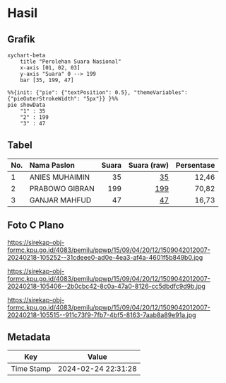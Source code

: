 # Hasil

## Grafik

```mermaid
xychart-beta
    title "Perolehan Suara Nasional"
    x-axis [01, 02, 03]
    y-axis "Suara" 0 --> 199
    bar [35, 199, 47]
```

```mermaid
%%{init: {"pie": {"textPosition": 0.5}, "themeVariables": {"pieOuterStrokeWidth": "5px"}} }%%
pie showData
    "1" : 35
    "2" : 199
    "3" : 47
```

## Tabel

| No. | Nama Paslon    | Suara | Suara (raw) | Persentase |
|:--- |:-------------- | -----:| -----------:| ----------:|
| 1   | ANIES MUHAIMIN | 35    | [35][p-1]   | 12,46      |
| 2   | PRABOWO GIBRAN | 199   | [199][p-2]  | 70,82      |
| 3   | GANJAR MAHFUD  | 47    | [47][p-3]   | 16,73      |


[p-1]: https://github.com/gigit-pemilu/pemilu-2024/blob/main/pilpres/hitung-suara/sub/15-jambi/sub/09-tebo/sub/04-rimbo-bujang/sub/2012-purwo-dadi/sub/007-tps/sub/paslon-1.txt
[p-2]: https://github.com/gigit-pemilu/pemilu-2024/blob/main/pilpres/hitung-suara/sub/15-jambi/sub/09-tebo/sub/04-rimbo-bujang/sub/2012-purwo-dadi/sub/007-tps/sub/paslon-2.txt
[p-3]: https://github.com/gigit-pemilu/pemilu-2024/blob/main/pilpres/hitung-suara/sub/15-jambi/sub/09-tebo/sub/04-rimbo-bujang/sub/2012-purwo-dadi/sub/007-tps/sub/paslon-3.txt

## Foto C Plano

https://sirekap-obj-formc.kpu.go.id/4083/pemilu/ppwp/15/09/04/20/12/1509042012007-20240218-105252--31cdeee0-ad0e-4ea3-af4a-4601f5b849b0.jpg

https://sirekap-obj-formc.kpu.go.id/4083/pemilu/ppwp/15/09/04/20/12/1509042012007-20240218-105406--2b0cbc42-8c0a-47a0-8126-cc5dbdfc9d9b.jpg

https://sirekap-obj-formc.kpu.go.id/4083/pemilu/ppwp/15/09/04/20/12/1509042012007-20240218-105515--911c73f9-7fb7-4bf5-8163-7aab8a89e91a.jpg


## Metadata

| Key        | Value               |
| ---------- | ------------------- |
| Time Stamp | 2024-02-24 22:31:28 |



